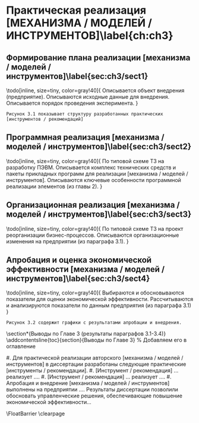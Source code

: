 # Практическая реализация [МЕХАНИЗМА / МОДЕЛЕЙ / ИНСТРУМЕНТОВ]\label{ch:ch3}

## Формирование плана реализации [механизма / моделей / инструментов]\label{sec:ch3/sect1}
\todo[inline, size=tiny, color=gray!40]{
	Описывается объект внедрения (предприятие).
	Описываются исходные данные для внедрения.
	Описывается порядок проведения эксперимента.
}

`Рисунок 3.1 показывает структуру разработанных практических [инструментов / рекомендаций]`

## Программная реализация [механизма / моделей / инструментов]\label{sec:ch3/sect2}

\todo[inline, size=tiny, color=gray!40]{
	По типовой схеме ТЗ на разработку ПЭВМ.
	Описывается комплекс технических средств и пакеты прикладных программ для реализации [механизма / моделей / инструментов].
	Описываются ключевые особенности программной реализации элементов (из главы 2).
}

## Организационная реализация [механизма / моделей / инструментов]\label{sec:ch3/sect3}

\todo[inline, size=tiny, color=gray!40]{
	По типовой схеме ТЗ на проект реорганизации бизнес-процессов.
	Описываются организационные изменения на предприятии (из параграфа 3.1).
}

## Апробация и оценка экономической эффективности [механизма / моделей / инструментов]\label{sec:ch3/sect4}

\todo[inline, size=tiny, color=gray!40]{
	Выбираются и обосновываются показатели для оценки экономической эффективности.
	Рассчитываются и анализируются показатели по данным предприятия (из параграфа 3.1)
}

`Рисунок 3.2 содержит графики с результатами апробации и внедрения.`

\section*{Выводы по Главе 3 (результаты параграфов 3.1-3.4)}
\addcontentsline{toc}{section}{Выводы по Главе 3}  % Добавляем его в оглавление

#. Для практической реализации авторского [механизма / моделей / инструментов] в диссертации разработаны следующие практические [инструменты / рекомендации].
#. [Инструмент / рекомендация] ... реализует ....
#. [Инструмент / рекомендация] ... реализует ....
#. Апробация и внедрение [механизма / моделей / инструментов] выполнены на предприятии .... Результаты диссертации позволили обосновать управленческие решения, обеспечивающие повышение экономической эффективности...

\FloatBarrier
\clearpage